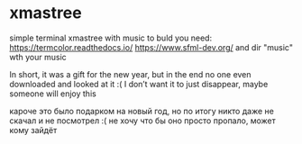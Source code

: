 # xmastree
simple terminal xmastree with music
to buld you need:
https://termcolor.readthedocs.io/
https://www.sfml-dev.org/
and dir "music" wth your music

In short, it was a gift for the new year, but in the end no one even downloaded and looked at it :(
I don’t want it to just disappear, maybe someone will enjoy this

кароче это было подарком на новый год, но по итогу никто даже не скачал и не посмотрел :(
не хочу что бы оно просто пропало, может кому зайдёт
